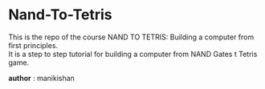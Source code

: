 # Nand-To-Tetris
This is the repo of the course NAND TO TETRIS: Building a computer from first principles.  
It is a step to step tutorial for building a computer from NAND Gates t Tetris game.

__author__ : manikishan

